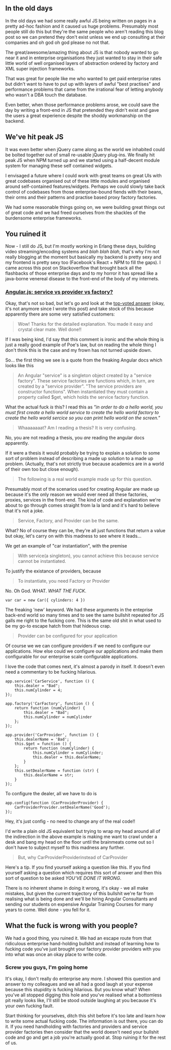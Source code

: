 ## In the old days

In the old days we had some really awful JS being written on pages in a pretty ad-hoc fashion and it caused us huge problems. Presumably most people still do this but they're the same people who aren't reading this blog post so we can pretend they don't exist unless we end up consulting at their companies and oh god oh god please no not that.

The great/awesome/amazing thing about JS is that nobody wanted to go near it and in enterprise organisations they just wanted to stay in their safe little world of well organised layers of abstraction ordered by factory and XML super injection frameworks.

That was great for people like me who wanted to get paid enterprise rates but didn't want to have to put up with layers of awful "best practises" and performance problems that came from the irrational fear of letting anybody who wasn't a DBA touch the database.

Even better, when those performance problems arose, we could save the day by writing a front-end in JS that pretended they didn't exist and gave the users a great experience despite the shoddy workmanship on the backend.

## We've hit peak JS

It was even better when jQuery came along as the world we inhabited could be bolted together out of small re-usable jQuery plug-ins. We finally hit peak JS when NPM turned up and we started using a half-decent module system for managing these self contained widgets.

I envisaged a future where I could work with great teams on great UIs with great codebases organised out of these little modules and organised around self-contained features/widgets. Perhaps we could slowly take back control of codebases from those enterprise-bound fiends with their beans, their orms and their patterns and practise based proxy factory factories.

We had some reasonable things going on, we were building great things out of great code and we had freed ourselves from the shackles of the burdensome enterprise frameworks.

## You ruined it

Now - I still do JS, but I'm mostly working in Erlang these days, building video streaming/encoding systems and *blah blah blah*, that's why I'm not really blogging at the moment but basically my backend is pretty sexy and my frontend is pretty sexy too (Facebook's React + NPM to fill the gaps). I came across this post on Stackoverflow that brought back all the flashbacks of those enterprise days and to my horror it has spread like a java-borne venereal disease to the front-end of the body of my internets.

### [Angular.js: service vs provider vs factory?](http://stackoverflow.com/questions/15666048/angular-js-service-vs-provider-vs-factory/)

Okay, that's not so bad, but let's go and look at the [top-voted answer](http://stackoverflow.com/questions/15666048/angular-js-service-vs-provider-vs-factory/20613879?stw=2#20613879) (okay, it's not anymore since I wrote this post) and take stock of this because apparently there are some very satisfied customers:

  <blockquote>Wow! Thanks for the detailed explanation. You made it easy and crystal clear mate. Well done!!</blockquote>

If I was being kind, I'd say that this comment is ironic and the whole thing is just a really good example of Poe's law, but on reading the whole thing I don't think this is the case and my frown has not turned upside down.

So... the first thing we see is a quote from the freaking Angular docs which looks like this

  <blockquote>An Angular "service" is a singleton object created by a "service factory".  These service factories are functions which, in turn, are created by a "service provider". "The service providers are constructor functions".  When instantiated they must contain a property called $get, which holds the service factory function.</blockquote>

What the actual fuck *is* this? I read this as *"in order to do a hello world, you must first create a hello world service to create the hello world factory to create the hello world sercice so you can print hello world on the screen."*

  <blockquote>Whaaaaaaat? Am I reading a thesis? It is very confusing.</blockquote>

No, you are not reading a thesis, you *are* reading the angular docs apparently.

If it were a thesis it would probably be trying to explain a solution to some sort of problem instead of describing a made up solution to a made up problem. (Actually, that's not strictly true because academics are in a world of their own too but close enough).

  <blockquote>The following is a real world example made up for this question.</blockquote>

Presumably most of the scenarios used for creating Angular are made up because it's the only reason we would ever need all these factories, proxies, services in the front-end. The kind of code and explanation we're about to go through comes straight from la la land and it's hard to believe that it's not a joke.

  <blockquote>Service, Factory, and Provider can be the same.</blockquote>

What? No of course they can be, they're all just functions that return a value but okay, let's carry on with this madness to see where it leads...

We get an example of "car instantiation", with the premise

  <blockquote>With service(a singleton), you cannot achieve this because service cannot be instantiated.</blockquote>

To justify the existance of providers, because

  <blockquote>To instantiate, you need Factory or Provider</blockquote>

No. Oh God. WHAT. *WHAT THE FUCK*.

    var car = new Car({ cylinders: 4 })

The freaking 'new' keyword.  We had these arguments in the enteprise back-end world so many times and to see the same bullshit repeated for JS galls me right to the fucking core. This is the same old shit in what used to be my go-to escape hatch from that hideous crap.

  <blockquote>Provider can be configured for your application</blockquote>

Of course we we can configure providers if we need to configure our applications. How else could we configure our applications and make them configurable for our enterprise scale configurable applications.

I love the code that comes next, it's almost a parody in itself. It doesn't even need a commentary to be fucking hilarious.

    app.service('CarService', function () {
        this.dealer = "Bad";
        this.numCylinder = 4;
    });

    app.factory('CarFactory', function () {
        return function (numCylinder) {
            this.dealer = "Bad";
            this.numCylinder = numCylinder
        };
    });

    app.provider('CarProvider', function () {
        this.dealerName = 'Bad';
        this.$get = function () {
            return function (numCylinder) {
                this.numCylinder = numCylinder;
                this.dealer = this.dealerName;
            }
        };
        this.setDealerName = function (str) {
            this.dealerName = str;
        }
    });

To configure the dealer, all we have to do is

    app.config(function (CarProviderProvider) {
        CarProviderProvider.setDealerName('Good');
    });

Hey, it's just config - no need to change any of the real code!!

I'd write a plain old JS equivalent but trying to wrap my head around all of the indirection in the above example is making me want to crawl under a desk and bang my head on the floor until the brainmeats come out so I don't have to subject myself to this madness any further.

  <blockquote>But, why CarProviderProviderinstead of CarProvider</blockquote>

Here's a tip. If you find yourself asking a question like this. If you find yourself asking a question which requires this sort of answer and then this sort of question to be asked *YOU'VE DONE IT WRONG*.

There is no inherent shame in doing it wrong, it's okay - we all make mistakes, but given the current trajectory of this bullshit we're far from realising what is being done and we'll be hiring Angular Consultants and sending our students on expensive Angular Training Courses for many years to come. Well done - you fell for it.

## What the fuck is wrong with you people?

We had a good thing, you ruined it. We had an escape route from that ridiculous enterprise hand-holding bullshit and instead of learning how to fucking code you've just brought your factory provider providers with you into what was once an okay place to write code.

### Screw you guys, I'm going home

It's okay, I don't really do enterprise any more. I showed this question and answer to my colleagues and we all had a good laugh at your expense because this stupidity is fucking hilarious. But you know what? When you've all stopped digging this hole and you've realised what a bottomless pit really looks like, I'll still be stood outside laughing at you because it's your own fucking fault.

Start thinking for yourselves, ditch this shit before it's too late and learn how to write some actual fucking code. The information is out there, you can do it. If you need handholding with factories and providers and service provider factories then consider that the world doesn't need your bullshit code and go and get a job you're actually good at. Stop ruining it for the rest of us.
